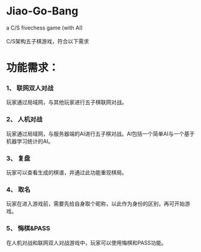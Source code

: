 # Jiao-Go-Bang
a C/S fivechess game (with AI)<br><br>
C/S架构五子棋游戏，符合以下需求<br>

功能需求：
====
### 1、	联网双人对战
玩家通过局域网，与其他玩家进行五子棋联网对战。<br>
### 2、	人机对战
玩家通过局域网，与服务器端的AI进行五子棋对战。AI包括一个简单AI与一个基于机器学习统计的AI。<br>
### 3、	复盘
玩家可以查看生成的棋谱，并通过此功能重现棋局。<br>
### 4、	取名
玩家在进入游戏前，需要先给自身取个昵称，以此作为身份的区别，再可开始游戏。<br>
### 5、	悔棋&PASS
在人机对战和联网双人对战游戏中，玩家可以使用悔棋和PASS功能。<br>
